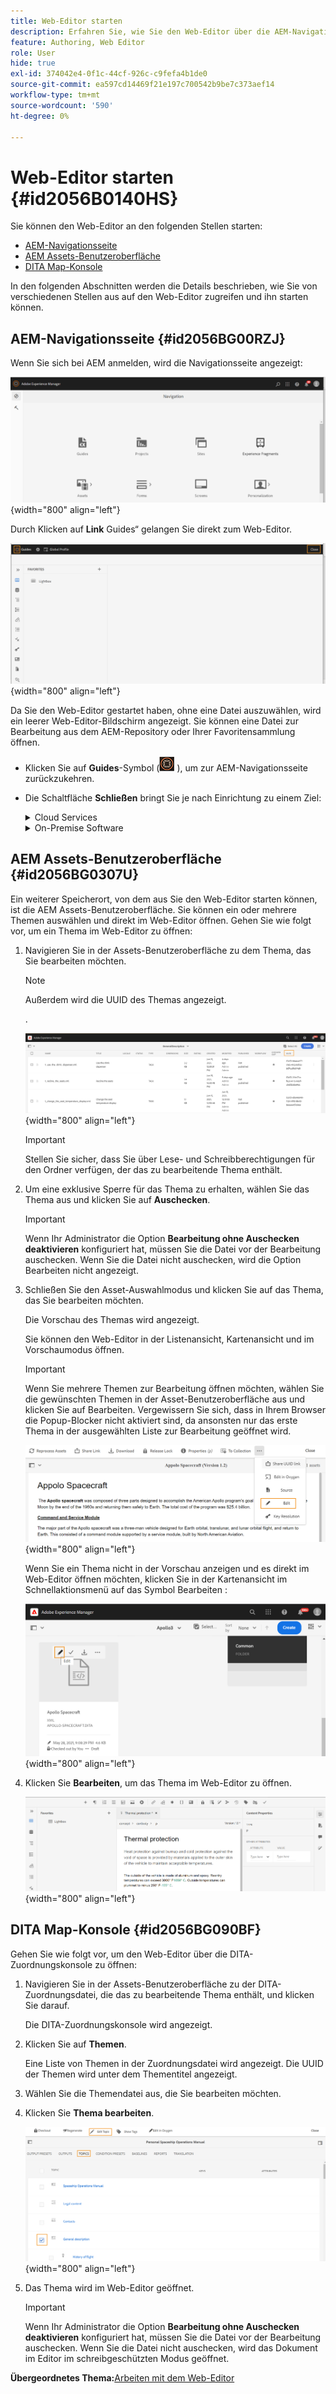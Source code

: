 ```yaml
---
title: Web-Editor starten
description: Erfahren Sie, wie Sie den Web-Editor über die AEM-Navigationsseite, die AEM Assets-Benutzeroberfläche und die DITA-Zuordnungskonsole in AEM Guides starten.
feature: Authoring, Web Editor
role: User
hide: true
exl-id: 374042e4-0f1c-44cf-926c-c9fefa4b1de0
source-git-commit: ea597cd14469f21e197c700542b9be7c373aef14
workflow-type: tm+mt
source-wordcount: '590'
ht-degree: 0%

---
```


# Web-Editor starten {#id2056B0140HS}

Sie können den Web-Editor an den folgenden Stellen starten:

- [AEM-Navigationsseite](#id2056BG00RZJ)
- [AEM Assets-Benutzeroberfläche](#id2056BG0307U)
- [DITA Map-Konsole](#id2056BG090BF)

In den folgenden Abschnitten werden die Details beschrieben, wie Sie von verschiedenen Stellen aus auf den Web-Editor zugreifen und ihn starten können.

## AEM-Navigationsseite {#id2056BG00RZJ}

Wenn Sie sich bei AEM anmelden, wird die Navigationsseite angezeigt:

![](images/web-editor-from-navigation-page.png){width="800" align="left"}

Durch Klicken auf **Link** Guides“ gelangen Sie direkt zum Web-Editor.

![](images/web-editor-launch-page.png){width="800" align="left"}

Da Sie den Web-Editor gestartet haben, ohne eine Datei auszuwählen, wird ein leerer Web-Editor-Bildschirm angezeigt. Sie können eine Datei zur Bearbeitung aus dem AEM-Repository oder Ihrer Favoritensammlung öffnen.

- Klicken Sie auf **Guides**-Symbol (![](images/aem-guides-icon.png) ), um zur AEM-Navigationsseite zurückzukehren.

- Die Schaltfläche **Schließen** bringt Sie je nach Einrichtung zu einem Ziel:



  <details>

  <summary> Cloud Services </summary>

  Wenn Sie Cloud-Services verwenden, klicken Sie auf die Schaltfläche **Schließen**, um zur AEM-Navigationsseite zurückzukehren.
  </details>

  <details>

  <summary> On-Premise Software</summary>

  Wenn Sie AEM Guides On-Premise-Software (4.2.1 und höher) verwenden, klicken Sie auf die Schaltfläche **Schließen** auf der rechten Seite, um zu Ihrem aktuellen Dateipfad in der Assets-Benutzeroberfläche zurückzukehren.

  </details>

## AEM Assets-Benutzeroberfläche {#id2056BG0307U}

Ein weiterer Speicherort, von dem aus Sie den Web-Editor starten können, ist die AEM Assets-Benutzeroberfläche. Sie können ein oder mehrere Themen auswählen und direkt im Web-Editor öffnen. Gehen Sie wie folgt vor, um ein Thema im Web-Editor zu öffnen:

1. Navigieren Sie in der Assets-Benutzeroberfläche zu dem Thema, das Sie bearbeiten möchten.

   >[!NOTE]
   >
   > Außerdem wird die UUID des Themas angezeigt.

   .

   ![](images/assets_ui_with_uuid_cs.png){width="800" align="left"}

   >[!IMPORTANT]
   >
   > Stellen Sie sicher, dass Sie über Lese- und Schreibberechtigungen für den Ordner verfügen, der das zu bearbeitende Thema enthält.

1. Um eine exklusive Sperre für das Thema zu erhalten, wählen Sie das Thema aus und klicken Sie auf **Auschecken**.

   >[!IMPORTANT]
   >
   > Wenn Ihr Administrator die Option **Bearbeitung ohne Auschecken deaktivieren** konfiguriert hat, müssen Sie die Datei vor der Bearbeitung auschecken. Wenn Sie die Datei nicht auschecken, wird die Option Bearbeiten nicht angezeigt.

1. Schließen Sie den Asset-Auswahlmodus und klicken Sie auf das Thema, das Sie bearbeiten möchten.

   Die Vorschau des Themas wird angezeigt.

   Sie können den Web-Editor in der Listenansicht, Kartenansicht und im Vorschaumodus öffnen.

   >[!IMPORTANT]
   >
   > Wenn Sie mehrere Themen zur Bearbeitung öffnen möchten, wählen Sie die gewünschten Themen in der Asset-Benutzeroberfläche aus und klicken Sie auf Bearbeiten. Vergewissern Sie sich, dass in Ihrem Browser die Popup-Blocker nicht aktiviert sind, da ansonsten nur das erste Thema in der ausgewählten Liste zur Bearbeitung geöffnet wird.

   ![](images/edit-from-preview_cs.png){width="800" align="left"}

   Wenn Sie ein Thema nicht in der Vorschau anzeigen und es direkt im Web-Editor öffnen möchten, klicken Sie in der Kartenansicht im Schnellaktionsmenü auf das Symbol Bearbeiten :

   ![](images/edit-topic-from-quick-action_cs.png){width="800" align="left"}

1. Klicken Sie **Bearbeiten**, um das Thema im Web-Editor zu öffnen.

   ![](images/edit-mode.png){width="800" align="left"}


## DITA Map-Konsole {#id2056BG090BF}

Gehen Sie wie folgt vor, um den Web-Editor über die DITA-Zuordnungskonsole zu öffnen:

1. Navigieren Sie in der Assets-Benutzeroberfläche zu der DITA-Zuordnungsdatei, die das zu bearbeitende Thema enthält, und klicken Sie darauf.

   Die DITA-Zuordnungskonsole wird angezeigt.

1. Klicken Sie auf **Themen**.

   Eine Liste von Themen in der Zuordnungsdatei wird angezeigt. Die UUID der Themen wird unter dem Thementitel angezeigt.

1. Wählen Sie die Themendatei aus, die Sie bearbeiten möchten.

1. Klicken Sie **Thema bearbeiten**.

   ![](images/edit-topics-map-console_cs.png){width="800" align="left"}

1. Das Thema wird im Web-Editor geöffnet.

   >[!IMPORTANT]
   >
   > Wenn Ihr Administrator die Option **Bearbeitung ohne Auschecken deaktivieren** konfiguriert hat, müssen Sie die Datei vor der Bearbeitung auschecken. Wenn Sie die Datei nicht auschecken, wird das Dokument im Editor im schreibgeschützten Modus geöffnet.


**Übergeordnetes Thema:**&#x200B;[ Arbeiten mit dem Web-Editor](web-editor.md)

